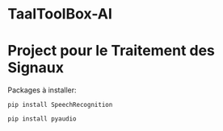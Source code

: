 # TaalToolBox-AI

# Project pour le Traitement des Signaux

Packages à installer:
```
pip install SpeechRecognition
```
 

```
pip install pyaudio
```
 

